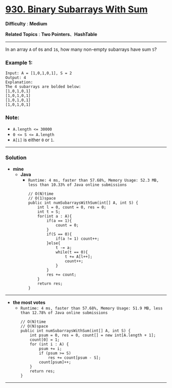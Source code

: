 # [930. Binary Subarrays With Sum](https://leetcode.com/problems/binary-subarrays-with-sum/)

**Difficulty** : **Medium**

**Related Topics** : **Two Pointers**、**HashTable**

---

In an array `A` of `0`s and `1`s, how many non-empty subarrays have sum `S`? 

### Example 1:
```
Input: A = [1,0,1,0,1], S = 2
Output: 4
Explanation: 
The 4 subarrays are bolded below:
[1,0,1,0,1]
[1,0,1,0,1]
[1,0,1,0,1]
[1,0,1,0,1]
``` 

### Note:
* `A.length <= 30000`
* `0 <= S <= A.length`
* `A[i]` is either `0` or `1`.

---

### Solution
* **mine**
  * **Java**
    * `Runtime: 4 ms, faster than 57.68%, Memory Usage: 52.3 MB, less than 10.33% of Java online submissions`
      ```
      // O(N)time
      // O(1)space
      public int numSubarraysWithSum(int[] A, int S) {
          int l = 0, count = 0, res = 0;
          int t = S;
          for(int a : A){
              if(a == 1){
                  count = 0;
              }
              if(S == 0){
                  if(a != 1) count++;
              }else{
                  t -= a;
                  while(t == 0){
                      t += A[l++];   
                      count++;
                  }     
              }
              res += count;
          }
          return res;
      }
      ```

---

* **the most votes**
  * `Runtime: 4 ms, faster than 57.68%, Memory Usage: 51.9 MB, less than 12.78% of Java online submissions`
    ```
    // O(N)time
    // O(N)space
    public int numSubarraysWithSum(int[] A, int S) {
        int psum = 0, res = 0, count[] = new int[A.length + 1];
        count[0] = 1;
        for (int i : A) {
            psum += i;
            if (psum >= S)
                res += count[psum - S];
            count[psum]++;
        }
        return res;
    }
    ```

---
